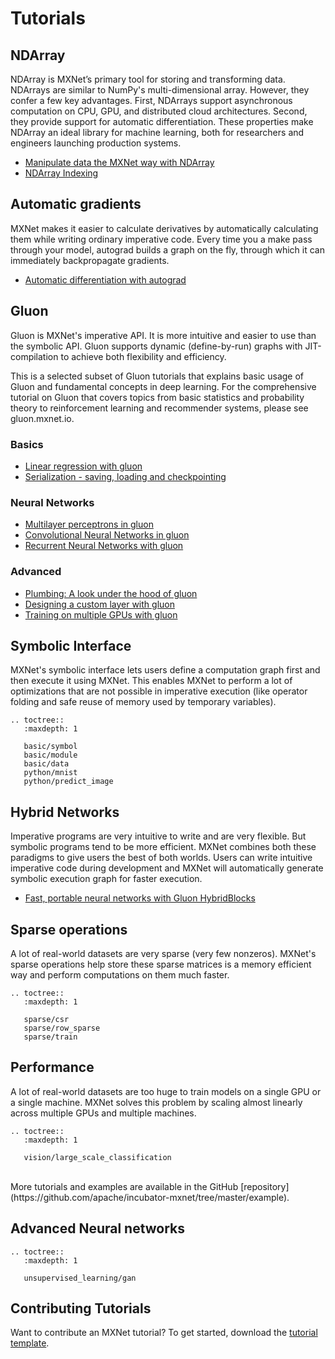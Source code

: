# Tutorials

## NDArray

NDArray is MXNet’s primary tool for storing and transforming data. NDArrays are similar to NumPy's multi-dimensional array. However, they confer a few key advantages. First, NDArrays support asynchronous computation on CPU, GPU, and distributed cloud architectures. Second, they provide support for automatic differentiation. These properties make NDArray an ideal library for machine learning, both for researchers and engineers launching production systems.

- [Manipulate data the MXNet way with NDArray](http://gluon.mxnet.io/chapter01_crashcourse/ndarray.html)
- [NDArray Indexing](basic/ndarray_indexing.html)


## Automatic gradients

MXNet makes it easier to calculate derivatives by automatically calculating them while writing ordinary imperative code. Every time you a make pass through your model, autograd builds a graph on the fly, through which it can immediately backpropagate gradients.

- [Automatic differentiation with autograd](http://gluon.mxnet.io/chapter01_crashcourse/autograd.html)


## Gluon

Gluon is MXNet's imperative API. It is more intuitive and easier to use than the symbolic API. Gluon supports dynamic (define-by-run) graphs with JIT-compilation to achieve both flexibility and efficiency.

This is a selected subset of Gluon tutorials that explains basic usage of Gluon and fundamental concepts in deep learning. For the comprehensive tutorial on Gluon that covers topics from basic statistics and probability theory to reinforcement learning and recommender systems, please see gluon.mxnet.io.

### Basics

- [Linear regression with gluon](http://gluon.mxnet.io/chapter02_supervised-learning/linear-regression-gluon.html)
- [Serialization - saving, loading and checkpointing](http://gluon.mxnet.io/chapter03_deep-neural-networks/serialization.html)

### Neural Networks

- [Multilayer perceptrons in gluon](http://gluon.mxnet.io/chapter03_deep-neural-networks/mlp-gluon.html)
- [Convolutional Neural Networks in gluon](http://gluon.mxnet.io/chapter04_convolutional-neural-networks/cnn-gluon.html)
- [Recurrent Neural Networks with gluon](http://gluon.mxnet.io/chapter05_recurrent-neural-networks/rnns-gluon.html)

### Advanced

- [Plumbing: A look under the hood of gluon](http://gluon.mxnet.io/chapter03_deep-neural-networks/plumbing.html)
- [Designing a custom layer with gluon](http://gluon.mxnet.io/chapter03_deep-neural-networks/custom-layer.html)
- [Training on multiple GPUs with gluon](http://gluon.mxnet.io/chapter07_distributed-learning/multiple-gpus-gluon.html)


## Symbolic Interface

MXNet's symbolic interface lets users define a computation graph first and then execute it using MXNet. This enables MXNet to perform a lot of optimizations that are not possible in imperative execution (like operator folding and safe reuse of memory used by temporary variables).


```eval_rst
.. toctree::
   :maxdepth: 1

   basic/symbol
   basic/module
   basic/data
   python/mnist
   python/predict_image
```


## Hybrid Networks

Imperative programs are very intuitive to write and are very flexible. But symbolic programs tend to be more efficient. MXNet combines both these paradigms to give users the best of both worlds. Users can write intuitive imperative code during development and MXNet will automatically generate symbolic execution graph for faster execution.

- [Fast, portable neural networks with Gluon HybridBlocks](http://gluon.mxnet.io/chapter07_distributed-learning/hybridize.html)

## Sparse operations

A lot of real-world datasets are very sparse (very few nonzeros). MXNet's sparse operations help store these sparse matrices is a memory efficient way and perform computations on them much faster.

```eval_rst
.. toctree::
   :maxdepth: 1

   sparse/csr
   sparse/row_sparse
   sparse/train
```

## Performance

A lot of real-world datasets are too huge to train models on a single GPU or a single machine. MXNet solves this problem by scaling almost linearly across multiple GPUs and multiple machines.

```eval_rst
.. toctree::
   :maxdepth: 1

   vision/large_scale_classification
```


<br>
More tutorials and examples are available in the GitHub [repository](https://github.com/apache/incubator-mxnet/tree/master/example).

## Advanced Neural networks

```eval_rst
.. toctree::
   :maxdepth: 1

   unsupervised_learning/gan
```

## Contributing Tutorials

Want to contribute an MXNet tutorial? To get started, download the [tutorial template](https://github.com/apache/incubator-mxnet/tree/master/example/MXNetTutorialTemplate.ipynb).
